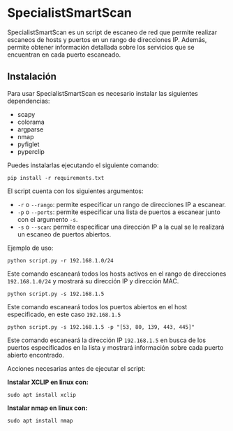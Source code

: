 
# SpecialistSmartScan

SpecialistSmartScan es un script de escaneo de red que permite realizar escaneos de hosts y puertos en un rango de direcciones IP. Además, permite obtener información detallada sobre los servicios que se encuentran en cada puerto escaneado.

## Instalación

Para usar SpecialistSmartScan es necesario instalar las siguientes dependencias:

* scapy
* colorama
* argparse
* nmap
* pyfiglet
* pyperclip

Puedes instalarlas ejecutando el siguiente comando:

```pip install -r requirements.txt```

El script cuenta con los siguientes argumentos:

- `-r` o `--rango`: permite especificar un rango de direcciones IP a escanear.
- `-p` o `--ports`: permite especificar una lista de puertos a escanear junto con el argumento `-s`.
- `-s` o `--scan`: permite especificar una dirección IP a la cual se le realizará un escaneo de puertos abiertos.

Ejemplo de uso:

```python script.py -r 192.168.1.0/24```

Este comando escaneará todos los hosts activos en el rango de direcciones `192.168.1.0/24` y mostrará su dirección IP y dirección MAC.

```python script.py -s 192.168.1.5```

Este comando escaneará todos los puertos abiertos en el host especificado, en este caso `192.168.1.5`

```python script.py -s 192.168.1.5 -p "[53, 80, 139, 443, 445]"```

Este comando escaneará la dirección IP `192.168.1.5` en busca de los puertos especificados en la lista y mostrará información sobre cada puerto abierto encontrado.


Acciones necesarias antes de ejecutar el script:

**Instalar XCLIP en linux con:**

```sudo apt install xclip```


**Instalar nmap en linux con:**

```sudo apt install nmap```
